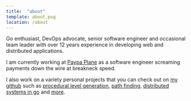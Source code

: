 ```yaml
---
title:  "about"
template: about.pug
location: /about
---
```


Go enthusiast, DevOps advocate, senior software engineer and occasional team leader with over 12 years experience in 
developing web and distributed applications.

I am currently working at [Paypa Plane](https://www.paypaplane.com "Paypa Plane") as a software engineer screaming payments
down the wire at breakneck speed.

I also work on a variety personal projects that you can check out on 
[my github](https://github.com/valantonini "Github - valantonini") such as [procedural level generation](https://github.com/valantonini/Promethean "Promethean procedural level generator"), [path finding](https://github.com/valantonini/AStar "A* pathfinding"), [distributed systems in go](https://github.com/valantonini/go-coffee-service "distributed systems in go") and [more](https://github.com/valantonini?tab=repositories "valantonini repositories").

